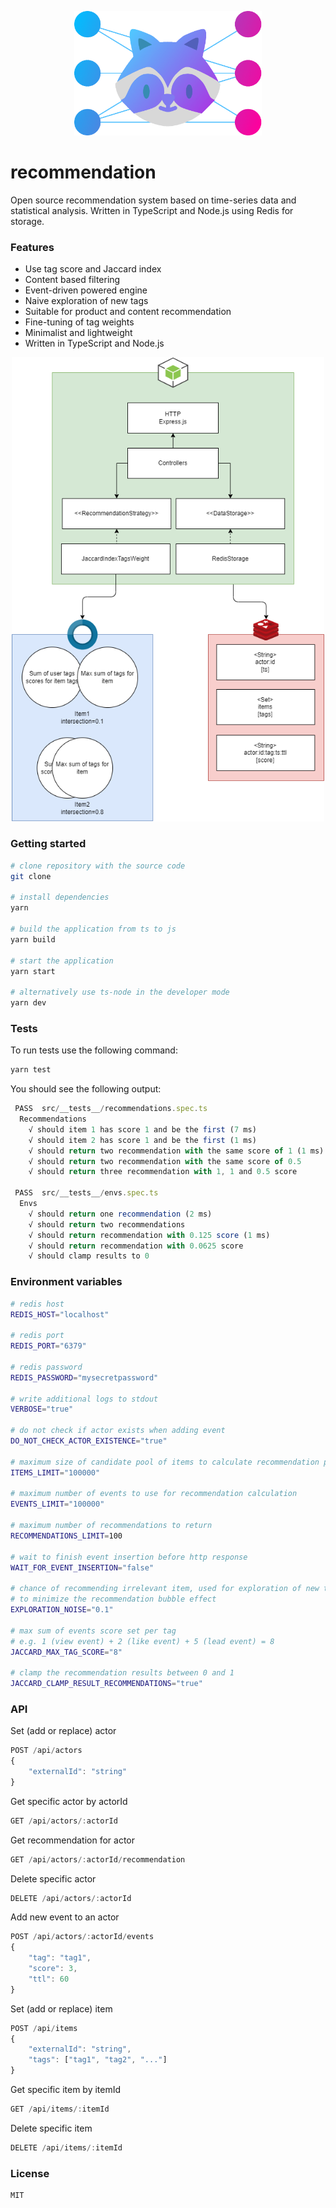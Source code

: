 <p style="text-align: center;" align="center">
 <img src="logo.png" style="max-width: 100%;" width="300" alt="Recommendation"/>
</p>

# recommendation
Open source recommendation system based on time-series data and statistical analysis. Written in TypeScript and Node.js using Redis for storage.

### Features
* Use tag score and Jaccard index
* Content based filtering
* Event-driven powered engine
* Naive exploration of new tags
* Suitable for product and content recommendation
* Fine-tuning of tag weights
* Minimalist and lightweight
* Written in TypeScript and Node.js

<p style="text-align: center;" align="center">
 <img src="architecture.png" style="max-width: 100%;" width="500" alt="Recommendation Architecture"/>
</p>

### Getting started
```sh
# clone repository with the source code
git clone

# install dependencies
yarn

# build the application from ts to js
yarn build

# start the application
yarn start

# alternatively use ts-node in the developer mode
yarn dev
```

### Tests
To run tests use the following command:
```sh
yarn test
```
You should see the following output:
```ts
 PASS  src/__tests__/recommendations.spec.ts
  Recommendations
    √ should item 1 has score 1 and be the first (7 ms)
    √ should item 2 has score 1 and be the first (1 ms)
    √ should return two recommendation with the same score of 1 (1 ms)
    √ should return two recommendation with the same score of 0.5
    √ should return three recommendation with 1, 1 and 0.5 score

 PASS  src/__tests__/envs.spec.ts
  Envs
    √ should return one recommendation (2 ms)
    √ should return two recommendations
    √ should return recommendation with 0.125 score (1 ms)
    √ should return recommendation with 0.0625 score
    √ should clamp results to 0
```

### Environment variables
```sh
# redis host
REDIS_HOST="localhost"

# redis port
REDIS_PORT="6379"

# redis password
REDIS_PASSWORD="mysecretpassword"

# write additional logs to stdout
VERBOSE="true"

# do not check if actor exists when adding event
DO_NOT_CHECK_ACTOR_EXISTENCE="true"

# maximum size of candidate pool of items to calculate recommendation positions
ITEMS_LIMIT="100000"

# maximum number of events to use for recommendation calculation
EVENTS_LIMIT="100000"

# maximum number of recommendations to return
RECOMMENDATIONS_LIMIT=100

# wait to finish event insertion before http response
WAIT_FOR_EVENT_INSERTION="false"

# chance of recommending irrelevant item, used for exploration of new tags
# to minimize the recommendation bubble effect
EXPLORATION_NOISE="0.1"

# max sum of events score set per tag
# e.g. 1 (view event) + 2 (like event) + 5 (lead event) = 8 
JACCARD_MAX_TAG_SCORE="8"

# clamp the recommendation results between 0 and 1
JACCARD_CLAMP_RESULT_RECOMMENDATIONS="true"
```

### API
Set (add or replace) actor
```ts
POST /api/actors
{
    "externalId": "string"
}
```

Get specific actor by actorId
```ts
GET /api/actors/:actorId
```

Get recommendation for actor
```ts
GET /api/actors/:actorId/recommendation
```

Delete specific actor
```ts
DELETE /api/actors/:actorId
```

Add new event to an actor
```ts
POST /api/actors/:actorId/events
{
    "tag": "tag1",
    "score": 3,
    "ttl": 60
}
```

Set (add or replace) item
```ts
POST /api/items
{
    "externalId": "string",
    "tags": ["tag1", "tag2", "..."]
}
```

Get specific item by itemId
```ts
GET /api/items/:itemId
```

Delete specific item
```ts
DELETE /api/items/:itemId
```

### License
```
MIT
```
